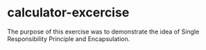 # calculator-excercise

The purpose of this exercise was to demonstrate the idea of Single Responsibility Principle and Encapsulation. 